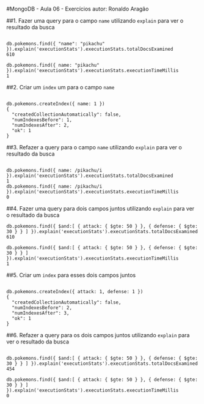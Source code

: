 #MongoDB - Aula 06 - Exercícios
autor: Ronaldo Aragão

##1. Fazer uma query para o campo `name` utilizando `explain` para ver o resultado da busca
```

db.pokemons.find({ "name": "pikachu" }).explain('executionStats').executionStats.totalDocsExamined
610

db.pokemons.find({ name: "pikachu" }).explain('executionStats').executionStats.executionTimeMillis
1

```

##2. Criar um `index` um para o campo `name`
```

db.pokemons.createIndex({ name: 1 })
{
  "createdCollectionAutomatically": false,
  "numIndexesBefore": 1,
  "numIndexesAfter": 2,
  "ok": 1
}

```

##3. Refazer a query para o campo `name` utilizando `explain` para ver o resultado da busca
```

db.pokemons.find({ name: /pikachu/i }).explain('executionStats').executionStats.totalDocsExamined
1
db.pokemons.find({ name: /pikachu/i }).explain('executionStats').executionStats.executionTimeMillis
0

```

##4. Fazer uma query para dois campos juntos utilizando `explain` para ver o resultado da busca
```
db.pokemons.find({ $and:[ { attack: { $gte: 50 } }, { defense: { $gte: 30 } } ] }).explain('executionStats').executionStats.totalDocsExamined
610

db.pokemons.find({ $and:[ { attack: { $gte: 50 } }, { defense: { $gte: 30 } } ] }).explain('executionStats').executionStats.executionTimeMillis
1

```

##5. Criar um `index` para esses dois campos juntos
```

db.pokemons.createIndex({ attack: 1, defense: 1 })
{
  "createdCollectionAutomatically": false,
  "numIndexesBefore": 2,
  "numIndexesAfter": 3,
  "ok": 1
}

```

##6. Refazer a query para os dois campos juntos utilizando `explain` para ver o resultado da busca
```

db.pokemons.find({ $and:[ { attack: { $gte: 50 } }, { defense: { $gte: 30 } } ] }).explain('executionStats').executionStats.totalDocsExamined
454

db.pokemons.find({ $and:[ { attack: { $gte: 50 } }, { defense: { $gte: 30 } } ] }).explain('executionStats').executionStats.executionTimeMillis
0

```